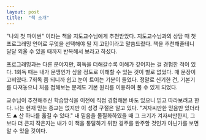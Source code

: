 ```yaml
---
layout: post
title:  "책 소개"
---
```


"나의 첫 파이썬" 이라는 책을 지도교수님에게 추천받았다.
지도교수님과의 상담 때 
첫 프로그래밍 언어로 무엇을 선택해야 될 지 고민이라고 말씀드렸다.
책을 추천해줄테니 달달 외울 수 있을 때까지 반복해서 보라고 하셨다.

프로그래밍과는 다른 분야지만, 회독을 더해갈수록 이해가 깊어지는 걸 경험한 적이 있다.
1회독 때는 내가 문맹인가 싶을 정도로 이해할 수 있는 것이 별로 없었다. 
매 문장이 고비였다. 
7회독 쯤 되니까 쉽고 눈이 트이는 기분이 들었다.
정말로 신기한 건, 기본기를 다져놓으니 처음 접해보는 문제도 기본 원리를 이용하여 풀 수 있게 되었다.

교수님이 추천해주신 학습방식을 이전에 직접 경험해본 바도 있으니 믿고 따라보려고 한다.
나는 현재 믿는 종교는 없지만 이 성경 구절은 알고 있다.
"겨자씨만한 믿음만 있더라도 ⛰ 산 하나를 옮길 수 있다."
내 믿음을 물질화하였을 때 그 크기가 겨자씨만한지, 그보다 더 큰지 작은지는
내가 이 책을 통달하기 위한 경주를 완주할 것인가 아닌가를 보면 알 수 있을 것이다.

